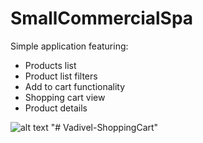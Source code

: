# SmallCommercialSpa

Simple application featuring:

- Products list
- Product list filters
- Add to cart functionality
- Shopping cart view
- Product details

![alt text](https://media.giphy.com/media/26xBKzxfvveYuwtWw/giphy.gif)
"# Vadivel-ShoppingCart" 
